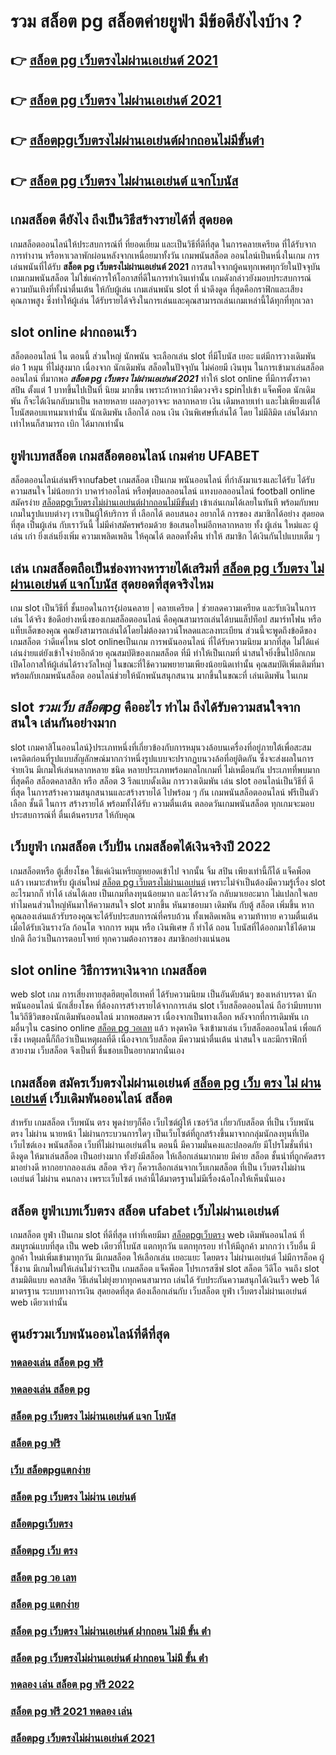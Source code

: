 # รวม สล็อต pg สล็อตค่ายยูฟ่า มีข้อดียังไงบ้าง ?

## 👉 [สล็อต pg เว็บตรงไม่ผ่านเอเย่นต์ 2021](https://finasteride365.com/new-slot-pg/)
## 👉 [สล็อต pg เว็บตรง ไม่ผ่านเอเย่นต์ 2021](https://finasteride365.com/new-slot-pg/)
## 👉 [สล็อตpgเว็บตรงไม่ผ่านเอเย่นต์ฝากถอนไม่มีขั้นต่ํา](https://finasteride365.com/new-slot-pg/)
## 👉 [สล็อต pg เว็บตรง ไม่ผ่านเอเย่นต์ แจกโบนัส](https://finasteride365.com/new-slot-pg/)

##  เกมสล็อต ดียังไง ถึงเป็นวิธีสร้างรายได้ที่ สุดยอด

 เกมสล็อตออนไลน์ให้ประสบการณ์ที่ ที่ยอดเยี่ยม  และเป็นวิธีที่ดีที่สุด ในการคลายเครียด ที่ได้รับจาก การทำงาน หรือหาเวลาพักผ่อนหลังจากเหนื่อยมาทั้งวัน เกมพนันสล็อต ออนไลน์เป็นหนึ่งในเกม การเล่นพนันที่ได้รับ **สล็อต pg เว็บตรงไม่ผ่านเอเย่นต์ 2021** การสนใจจากผู้คนทุกเพศทุกวัยในปัจจุบันเกมเกมพนันสล็อต  ไม่ใช่แค่การให้โอกาสที่ดีในการทำเงินเท่านั้น เกมดังกล่าวยังมอบประสบการณ์ความบันเทิงที่ทั้งน่าตื่นเต้น ให้กับผู้เล่น  เกมเล่นพนัน slot ที่ น่าดึงดูด ที่สุดคือกราฟิกและเสียงคุณภาพสูง ซึ่งทำให้ผู้เล่น ได้รับรายได้จริงในการเล่นและคุณสามารถเล่นเกมเหล่านี้ได้ทุกที่ทุกเวลา 


##  slot online  ฝากถอนเร็ว 

สล็อตออนไลน์ ใน ตอนนี้  ส่วนใหญ่  นักพนัน จะเลือกเล่น  slot ที่มีโบนัส เยอะ แต่มีการวางเดิมพัน ต่อ 1 หมุน  ที่ไม่สูงมาก เนื่องจาก นักเดิมพัน สล็อตในปัจจุบัน  ไม่ค่อยมี เงินทุน ในการเข้ามาเล่นสล็อตออนไลน์ ที่มากพอ ***สล็อต pg เว็บตรง ไม่ผ่านเอเย่นต์ 2021*** ทำให้ slot online ที่มีการตั้งราคา  สปิน  ตั้งแต่ 1 บาทขึ้นไปเป็นที่ นิยม มากขึ้น เพราะถ้าหากว่ามีดวงจริง  spinไปเข้า แจ็คพ็อต  นักเดิมพัน ก็จะได้เงินกลับมาเป็น หลายหลาย เผลอๆอาจจะ หลากหลาย  เงิน เดิมหลายเท่า และไม่เพียงแต่ได้ โบนัสตอบแทนมาเท่านั้น นักเดิมพัน  เลือกได้ ถอน เงิน เงินพิเศษที่เล่นได้ โดย ไม่มีลิมิต เล่นได้มากเท่าไหนก็สามารถ  เบิก ได้มากเท่านั้น


## ยูฟ่าเบทสล็อต  เกมสล็อตออนไลน์ เกมค่าย UFABET

 สล็อตออนไลน์เล่นฟรีจากufabet  เกมสล็อต เป็นเกม พนันออนไลน์ ที่กำลังมาแรงและได้รับ ได้รับความสนใจ ไม่น้อยกว่า  บาคาร่าออไลน์ หรือฟุตบอลออนไลน์ แทงบอลออนไลน์ football online  สมัครง่าย [สล็อตpgเว็บตรงไม่ผ่านเอเย่นต์ฝากถอนไม่มีขั้นต่ํา](https://finasteride365.com/new-slot-pg/) เข้าเล่นเกมได้เลยในทันที พร้อมกับพบเกมในรูปแบบต่างๆ  เราเป็นผู้ให้บริการ ที่ เลือกได้ ตอบสนอง  อยากได้  การของ สมาชิกได้อย่าง สุดยอดที่สุด  เป็นผู้เล่น กับเราวันนี้  ไม่มีค่าสมัครพร้อมด้วย ข้อเสนอใหม่อีกหลากหลาย  ทั้ง ผู้เล่น ใหม่และ ผู้เล่น เก่า ยิ่งเล่นยิ่งเพิ่ม ความเพลิดเพลิน ให้คุณได้ ตลอดทั้งคืน ทำให้ สมาชิก ได้เงินกันไปแบบเต็ม ๆ


## เล่น เกมสล็อตถือเป็นช่องทางหารายได้เสริมที่ [สล็อต pg เว็บตรง ไม่ผ่านเอเย่นต์ แจกโบนัส](https://finasteride365.com/new-slot-pg/) สุดยอดที่สุดจริงไหม

เกม slot เป็นวิธีที่ ชั้นยอดในการ{ผ่อนคลาย | คลายเครียด | ช่วยลดความเครียด และรับเงินในการเล่น ได้จริง ข้อดีอย่างหนึ่งของเกมสล็อตออนไลน์ คือคุณสามารถเล่นได้บนแล็ปท็อป สมาร์ทโฟน หรือแท็บเล็ตของคุณ คุณยังสามารถเล่นได้โดยไม่ต้องดาวน์โหลดและลงทะเบียน ส่วนนี้จะพูดถึงข้อดีของเกมสล็อต ว่าดีแค่ไหน  slot onlineเป็นเกม การพนันออนไลน์ ที่ได้รับความนิยม มากที่สุด  ไม่ได้แค่ เล่นง่ายแต่ยังเข้าใจง่ายอีกด้วย คุณสมบัติของเกมสล็อต ที่มี ทำให้เป็นเกมที่ น่าสนใจยิ่งขึ้นไปอีกเกม เปิดโอกาสให้ผู้เล่นได้รางวัลใหญ่ ในขณะที่ใช้ความพยายามเพียงน้อยนิดเท่านั้น คุณสมบัติเพิ่มเติมที่มาพร้อมกับเกมพนันสล็อต  ออนไลน์ช่วยให้นักพนันสนุกสนาน มากขึ้นในขณะที่ เล่นเดิมพัน ในเกม


##  slot ***รวมเว็บ สล็อตpg***  คืออะไร ทำไม ถึงได้รับความสนใจจากสนใจ เล่นกันอย่างมาก 

 slot เกมคาสิโนออนไลน์}ประเภทหนึ่งที่เกี่ยวข้องกับการหมุนวงล้อบนเครื่องที่อยู่ภายใต้เพื่อสะสมเครดิตก่อนที่รูปแบบสัญลักษณ์มากกว่าหนึ่งรูปแบบจะปรากฏบนวงล้อที่อยู่ติดกัน ซึ่งจะส่งผลในการจ่ายเงิน  มีเกมให้เล่นหลากหลาย ชนิด  หลายประเภทพร้อมกลไกเกมที่ ไม่เหมือนกัน ประเภทที่พบมากที่สุดคือ สล็อตคลาสสิก หรือ สล็อต 3 รีลแบบดั้งเดิม  การวางเดิมพัน เล่น slot ออนไลน์เป็นวิธีที่ ดีที่สุด ในการสร้างความสนุกสนานและสร้างรายได้ ไปพร้อม ๆ กัน เกมพนันสล็อตออนไลน์ ฟรีเป็นตัวเลือก ชั้นดี ในการ สร้างรายได้ พร้อมทั้งได้รับ ความตื่นเต้น ตลอดวันเกมพนันสล็อต ทุกเกมจะมอบประสบการณ์ที่ ตื่นเต้นครบรส ให้กับคุณ


## เว็บยูฟ่า เกมสล็อต เว็บปั่น เกมสล็อตได้เงินจริงปี 2022

 เกมสล็อตหรือ ตู้เสี่ยงโชค ใช้แค่เงินเหรียญหยอดเข้าไป จากนั้น จิ้ม  สปิน  เพียงเท่านี้ก็ได้ แจ็คพ็อต แล้ว เหมาะสำหรับ ผู้เล่นใหม่  [สล็อต pg เว็บตรงไม่ผ่านเอเย่นต์](https://finasteride365.com/new-slot-pg/) เพราะไม่จำเป็นต้องมีความรู้เรื่อง slot อะไรมากก็ ทำได้ เล่นได้เลย เป็นเกมที่ลงทุนน้อยมาก และได้รางวัล กลับมาเยอะมาก ไม่แปลกใจเลยทำไมคนส่วนใหญ่หันมาให้ความสนใจ slot มากขึ้น หันมาชอบมา เดิมพัน กับตู้ สล็อต เพิ่มขึ้น หากคุณลองเล่นแล้วรับรองคุณจะได้รับประสบการณ์ที่ครบถ้วน ทั้งเพลิดเพลิน  ความท้าทาย ความตื่นเต้น เมื่อได้รับเงินรางวัล ก้อนโต จากการ หมุน หรือ เงินพิเศษ ก็ ทำได้ ถอน  โบนัสที่ได้ออกมาใช้ได้ตามปกติ ถือว่าเป็นการตอบโจทย์ ทุกความต้องการของ สมาชิกอย่างแน่นอน 


##  slot online  วิธีการหาเงินจาก เกมสล็อต

 web slot  เกม การเสี่ยงทายสุดฮิตยุคไฮเทคที่  ได้รับความนิยม เป็นอันดับต้นๆ ของเหล่าบรรดา นักพนันออนไลน์ นักเสี่ยงโชค ที่ต้องการสร้างรายได้จากการเล่น slot   เว็บสล็อตออนไลน์ ถือว่ามีบทบาท ในวิถีชีวิตของนักเดิมพันออนไลน์ มากพอสมควร เนื่องจากเป็นทางเลือก หลังจากที่การเดิมพัน เกมอื่นๆใน casino online  [สล็อต pg วอเลท](https://finasteride365.com/new-slot-pg/)  แล้ว หงุดหงิด จึงเข้ามาเล่น เว็บสล็อตออนไลน์ เพื่อแก้เซ็ง เหตุผลนี้ก็ถือว่าเป็นเหตุผลที่ดี เนื่องจากเว็บสล็อต  มีความน่าตื่นเต้น น่าสนใจ และมีกราฟิกที่สวยงาม เว็บสล็อต จึงเป็นที่ ชื่นชอบเป็นอยากมากนั่นเอง


##  เกมสล็อต สมัครเว็บตรงไม่ผ่านเอเย่นต์    [สล็อต pg เว็บ ตรง ไม่ ผ่าน เอเย่นต์](https://finasteride365.com/new-slot-pg/) เว็บเดิมพันออนไลน์ สล็อต 

สำหรับ เกมสล็อต  เว็บพนัน ตรง   พูดง่ายๆก็คือ เว็บไซต์ผู้ให้ เซอร์วิส เกี่ยวกับสล็อต  ที่เป็น  เว็บพนัน ตรง   ไม่ผ่าน นายหน้า  ไม่ผ่านกระบวนการใดๆ เป็นเว็บไซต์ที่ถูกสร้างขึ้นมาจากกลุ่มนักลงทุนที่เปิดเว็บไซต์เอง  พนันสล็อต   เว็บที่ไม่ผ่านเอเย่นต์ใน ตอนนี้ มีความมั่นคงและปลอดภัย มีโปรโมชั่นที่น่าดึงดูด ให้มาเล่นสล็อต เป็นอย่างมาก ทั้งยังมีสล็อต ให้เลือกเล่นมากมาย มีค่าย สล็อต ชั้นนำที่ถูกคัดสรรมาอย่างดี หากอยากลองเล่น สล็อต จริงๆ ก็ควรเลือกเล่นจากเว็บเกมสล็อต ที่เป็น เว็บตรงไม่ผ่านเอเย่นต์   ไม่ผ่าน คนกลาง  เพราะเว็บไซต์ เหล่านี้ได้มาตรฐานไม่มีเรื่องฉ้อโกงให้เห็นนั่นเอง


## สล็อต   ยูฟ่าเบทเว็บตรง สล็อต  ufabet เว็บไม่ผ่านเอเย่นต์

 เกมสล็อต  ยูฟ่า เป็นเกม slot ที่ดีที่สุด เท่าที่เคยมีมา  [สล็อตpgเว็บตรง](https://finasteride365.com/new-slot-pg/) web  เดิมพันออนไลน์  ที่สมบูรณ์แบบที่สุด เป็น web เดียวที่โบนัส แตกทุกวัน แตกทุกรอบ ทำให้มีลูกค้า มากกว่า เว็บอื่น มีลูกค้า ใหม่เพิ่มเข้ามาทุกวัน มีเกมสล็อต ให้เลือกเล่น เยอะแยะ โดยตรง ไม่ผ่านเอเย่นต์  ไม่มีการล็อค  ผู้ใช้งาน  มีเกมใหม่ให้เล่นไม่ว่าจะเป็น  เกมสล็อต  แจ็คพ็อต  โปรเกรสซีฟ slot  สล็อต วีดีโอ จนถึง slot สามมิติแบบ คลาสสิค วิธีเล่นไม่ยุ่งยากทุกคนสามารถ เล่นได้ รับประกันความสนุกได้เงินเร็ว  web  ได้มาตรฐาน ระบบทางการเงิน สุดยอดที่สุด ต้องเลือกเล่นกับ เว็บสล็อต   ยูฟ่า เว็บตรงไม่ผ่านเอเย่นต์    web  เดียวเท่านั้น


## ศูนย์รวมเว็บพนันออนไลน์ที่ดีที่สุด

### [ทดลองเล่น สล็อต pg ฟรี](https://atom.io/themes/สมัคร%20สล็อต%20pg%20ไม่ผ่านตัวแทo%20เว็บตรง%20ไม่ผ่านเอเย่นต์%20ปลอดภัยชัวร์)
### [ทดลองเล่น สล็อต pg](https://atom.io/themes/สมัคร%20123สล็อต%20pg%20เว็บตรง%20ไม่ผ่านเอเย่นต์%20ปลอดภัยชัวร์)
### [สล็อต pg เว็บตรง ไม่ผ่านเอเย่นต์ แจก โบนัส](https://atom.io/themes/สมัคร%20สล็อต%20pg%20โอน%20ผ่าน%20วอ%20เลท%20ไม่มี%20ขั้นต่ำ%20เว็บตรง%20ไม่ผ่านเอเย่นต์%20ปลอดภัยชัวร์)
### [สล็อต pg ฟรี](https://atom.io/themes/สมัคร%20สล็อตpgนินจา%20เว็บตรง%20ไม่ผ่านเอเย่นต์%20ปลอดภัยชัวร์)
### [เว็บ สล็อตpgแตกง่าย](https://atom.io/themes/สมัคร%20โหลด%20เกมส์%20สล็อต%20pg%20เว็บตรง%20ไม่ผ่านเอเย่นต์%20ปลอดภัยชัวร์)
### [สล็อต pg เว็บตรง ไม่ผ่าน เอเย่นต์](https://atom.io/themes/สมัคร%20123สล็อตpg%20เว็บตรง%20ไม่ผ่านเอเย่นต์%20ปลอดภัยชัวร์)
### [สล็อตpgเว็บตรง](https://atom.io/themes/สมัคร%20เว็บ%20สล็อต%20pg%20ใหม่%20เว็บตรง%20ไม่ผ่านเอเย่นต์%20ปลอดภัยชัวร์)
### [สล็อตpg เว็บ ตรง](https://atom.io/themes/สมัคร%20สล็อต%20pg%20เครดิตฟรี%2050%20ไม่ต้องแชร์%202021%20เว็บตรง%20ไม่ผ่านเอเย่นต์%20ปลอดภัยชัวร์)
### [สล็อต pg วอ เลท](https://atom.io/themes/สมัคร%20สล็อต%20pg%20ไม่ผ่านเอเยนต์%20เว็บตรง%20ไม่ผ่านเอเย่นต์%20ปลอดภัยชัวร์)
### [สล็อต pg แตกง่าย](https://atom.io/themes/สมัคร%20สล็อตpg%20เสือตกถัง%20เว็บตรง%20ไม่ผ่านเอเย่นต์%20ปลอดภัยชัวร์)
### [สล็อต pg เว็บตรง ไม่ผ่านเอเย่นต์ ฝากถอน ไม่มี ขั้น ต่ํา](https://atom.io/themes/สมัคร%20เกม%20สล็อต%20pg%20slot%20เว็บตรง%20ไม่ผ่านเอเย่นต์%20ปลอดภัยชัวร์)
### [สล็อต pg เว็บตรงไม่ผ่านเอเย่นต์ ฝากถอน ไม่มี ขั้น ต่ํา](https://atom.io/themes/สมัคร%20สล็อตpgฟรี50%20เว็บตรง%20ไม่ผ่านเอเย่นต์%20ปลอดภัยชัวร์)
### [ทดลอง เล่น สล็อต pg ฟรี 2022](https://atom.io/themes/สมัคร%20สล็อต%20pg%20ค่าย%20ใหญ่%20เว็บตรง%20ไม่ผ่านเอเย่นต์%20ปลอดภัยชัวร์)
### [สล็อต pg ฟรี 2021 ทดลอง เล่น](https://atom.io/themes/สมัคร%20สล็อต%20pg%20มาใหม่%20เว็บตรง%20ไม่ผ่านเอเย่นต์%20ปลอดภัยชัวร์)
### [สล็อตpg เว็บตรงไม่ผ่านเอเย่นต์ 2021](https://atom.io/themes/สมัคร%20สล็อต%20pgเว็บใหม่%20เว็บตรง%20ไม่ผ่านเอเย่นต์%20ปลอดภัยชัวร์)